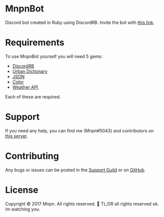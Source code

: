 # MnpnBot
Discord bot created in Ruby using DiscordRB.
Invite the bot with [this link](https://discordapp.com/oauth2/authorize?client_id=289471282720800768&scope=bot&permissions=0).

# Requirements
To use MnpnBot yourself you will need 5 gems:
- [DiscordRB](https://github.com/meew0/discordrb)
- [Urban Dictionary](https://github.com/milesmatthias/urban_dict)
- [JSON](https://github.com/flori/json)
- [Color](https://github.com/halostatue/color)
- [Weather API](https://github.com/stewart/weather-api)

Each of these are required.

# Support
If you need any help, you can find me (Mnpn#5043) and contributors on [this server](https://discord.gg/Ww74Xjh).

# Contributing
Any bugs or issues can be posted in the [Support Guild](https://discord.gg/Ww74Xjh) or on [GitHub](https://github.com/Mnpn03/MnpnBot).

# License
Copyright © 2017 Mnpn. All rights reserved. :eyes:
TL;DR all rights reserved ok. im watching you.
